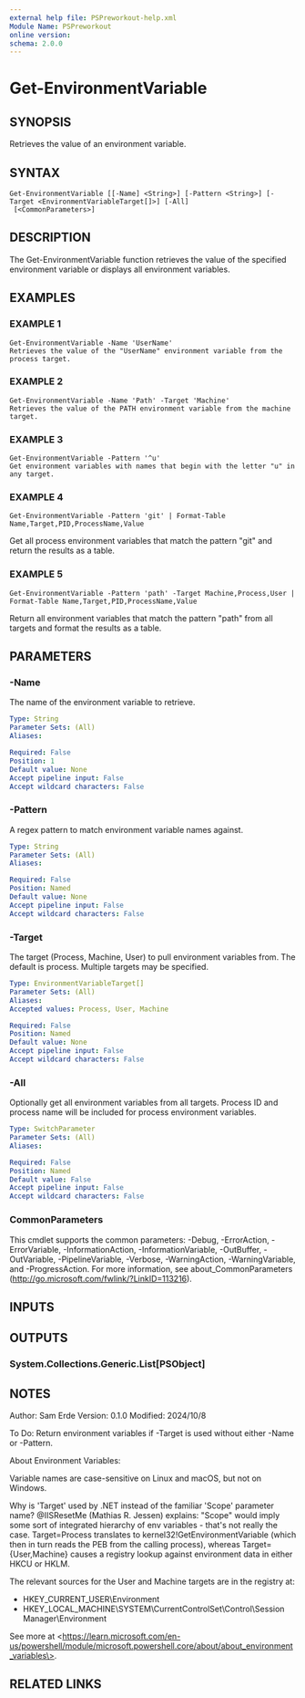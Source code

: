 ```yaml
---
external help file: PSPreworkout-help.xml
Module Name: PSPreworkout
online version:
schema: 2.0.0
---
```


# Get-EnvironmentVariable

## SYNOPSIS
Retrieves the value of an environment variable.

## SYNTAX

```
Get-EnvironmentVariable [[-Name] <String>] [-Pattern <String>] [-Target <EnvironmentVariableTarget[]>] [-All]
 [<CommonParameters>]
```

## DESCRIPTION
The Get-EnvironmentVariable function retrieves the value of the specified environment variable or displays all environment variables.

## EXAMPLES

### EXAMPLE 1
```
Get-EnvironmentVariable -Name 'UserName'
Retrieves the value of the "UserName" environment variable from the process target.
```

### EXAMPLE 2
```
Get-EnvironmentVariable -Name 'Path' -Target 'Machine'
Retrieves the value of the PATH environment variable from the machine target.
```

### EXAMPLE 3
```
Get-EnvironmentVariable -Pattern '^u'
Get environment variables with names that begin with the letter "u" in any target.
```

### EXAMPLE 4
```
Get-EnvironmentVariable -Pattern 'git' | Format-Table Name,Target,PID,ProcessName,Value
```

Get all process environment variables that match the pattern "git" and return the results as a table.

### EXAMPLE 5
```
Get-EnvironmentVariable -Pattern 'path' -Target Machine,Process,User | Format-Table Name,Target,PID,ProcessName,Value
```

Return all environment variables that match the pattern "path" from all targets and format the results as a table.

## PARAMETERS

### -Name
The name of the environment variable to retrieve.

```yaml
Type: String
Parameter Sets: (All)
Aliases:

Required: False
Position: 1
Default value: None
Accept pipeline input: False
Accept wildcard characters: False
```

### -Pattern
A regex pattern to match environment variable names against.

```yaml
Type: String
Parameter Sets: (All)
Aliases:

Required: False
Position: Named
Default value: None
Accept pipeline input: False
Accept wildcard characters: False
```

### -Target
The target (Process, Machine, User) to pull environment variables from.
The default is process.
Multiple targets may be specified.

```yaml
Type: EnvironmentVariableTarget[]
Parameter Sets: (All)
Aliases:
Accepted values: Process, User, Machine

Required: False
Position: Named
Default value: None
Accept pipeline input: False
Accept wildcard characters: False
```

### -All
Optionally get all environment variables from all targets.
Process ID and process name will be included for process environment variables.

```yaml
Type: SwitchParameter
Parameter Sets: (All)
Aliases:

Required: False
Position: Named
Default value: False
Accept pipeline input: False
Accept wildcard characters: False
```

### CommonParameters
This cmdlet supports the common parameters: -Debug, -ErrorAction, -ErrorVariable, -InformationAction, -InformationVariable, -OutBuffer, -OutVariable, -PipelineVariable, -Verbose, -WarningAction, -WarningVariable, and -ProgressAction. 
For more information, see about_CommonParameters (http://go.microsoft.com/fwlink/?LinkID=113216).

## INPUTS

## OUTPUTS

### System.Collections.Generic.List[PSObject]
## NOTES
Author: Sam Erde
Version: 0.1.0
Modified: 2024/10/8

To Do: Return environment variables if -Target is used without either -Name or -Pattern.


About Environment Variables:

Variable names are case-sensitive on Linux and macOS, but not on Windows.

Why is 'Target' used by .NET instead of the familiar 'Scope' parameter name?
@IISResetMe (Mathias R.
Jessen) explains:
"Scope" would imply some sort of integrated hierarchy of env variables - that's not really the case.
Target=Process translates to kernel32!GetEnvironmentVariable (which then in turn reads the PEB from
the calling process), whereas Target={User,Machine} causes a registry lookup against environment
data in either HKCU or HKLM.

The relevant sources for the User and Machine targets are in the registry at:
- HKEY_CURRENT_USER\Environment
- HKEY_LOCAL_MACHINE\SYSTEM\CurrentControlSet\Control\Session Manager\Environment

See more at \<https://learn.microsoft.com/en-us/powershell/module/microsoft.powershell.core/about/about_environment_variables\>.

## RELATED LINKS
